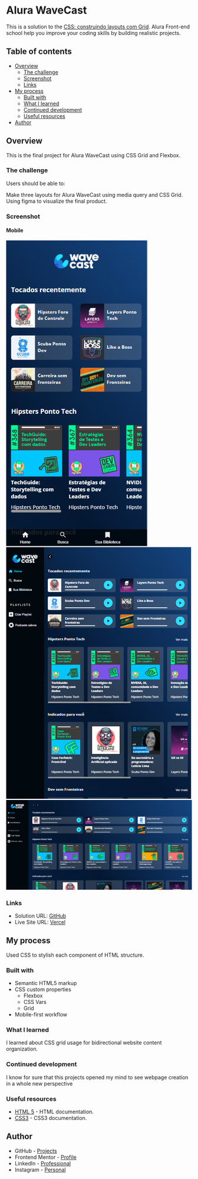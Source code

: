 # Alura WaveCast
 
This is a solution to the [CSS: construindo layouts com Grid](https://cursos.alura.com.br/course/css-construindo-layouts-com-grid). Alura Front-end school help you improve your coding skills by building realistic projects. 

## Table of contents

- [Overview](#overview)
  - [The challenge](#the-challenge)
  - [Screenshot](#screenshot)
  - [Links](#links)
- [My process](#my-process)
  - [Built with](#built-with)
  - [What I learned](#what-i-learned)
  - [Continued development](#continued-development)
  - [Useful resources](#useful-resources)
- [Author](#author)

## Overview

This is the final project for Alura WaveCast using CSS Grid and Flexbox.

### The challenge

Users should be able to:

Make three layouts for Alura WaveCast using media query and CSS Grid. Using figma to visualize the final product.

### Screenshot
#### Mobile
![mobile](./src/images/screenshot/mobile.png)
![tablet](./src/images/screenshot/tablet.png)
![desktop](./src/images/screenshot/desktop.png)

### Links

- Solution URL: [GitHub](https://github.com/ViniCellist/Alura-Book-Mobile)
- Live Site URL: [Vercel](https://alura-book-mobile.vercel.app/)

## My process

Used CSS to stylish each component of HTML structure.

### Built with

- Semantic HTML5 markup
- CSS custom properties
    - Flexbox
    - CSS Vars
    - Grid
- Mobile-first workflow

### What I learned

I learned about CSS grid usage for bidirectional website content organization.

### Continued development

I know for sure that this projects opened my mind to see webpage creation in a whole new perspective

### Useful resources

- [HTML 5](https://developer.mozilla.org/en-US/docs/Web) - HTML documentation.
- [CSS3](https://developer.mozilla.org/en-US/docs/Web/CSS) - CSS3 documentation.

## Author

- GitHub - [Projects](https://github.com/ViniCellist)
- Frontend Mentor - [Profile](https://www.frontendmentor.io/profile/ViniCellist)
- LinkedIn - [Professional](https://www.linkedin.com/in/viniciussouzaduarte/)
- Instagram - [Personal](https://www.instagram.com/vinicius_duartesd/)
